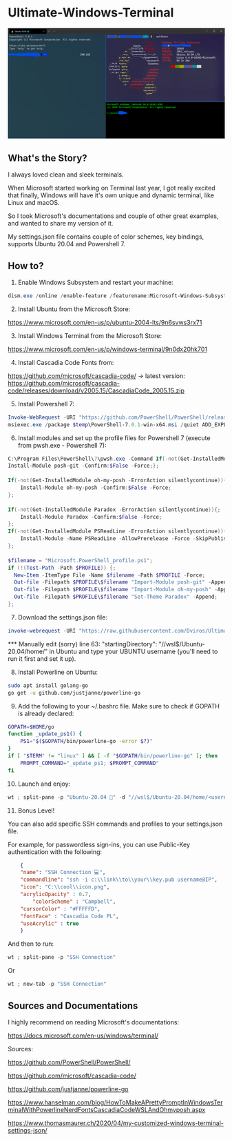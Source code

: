 # Ultimate-Windows-Terminal

![Terminal](https://github.com/Dviros/Ultimate-Windows-Terminal/raw/master/image.png)

## What's the Story?
I always loved clean and sleek terminals.

When Microsoft started working on Terminal last year, I got really excited that finally, Windows will have it's own unique and dynamic terminal, like Linux and macOS.

So I took Microsoft's documentations and couple of other great examples, and wanted to share my version of it.

My settings.json file contains couple of color schemes, key bindings, supports Ubuntu 20.04 and Powershell 7.


## How to?
1. Enable Windows Subsystem and restart your machine:
```powershell
dism.exe /online /enable-feature /featurename:Microsoft-Windows-Subsystem-Linux /all /norestart
```

2. Install Ubuntu from the Microsoft Store:

https://www.microsoft.com/en-us/p/ubuntu-2004-lts/9n6svws3rx71

3. Install Windows Terminal from the Microsoft Store:

https://www.microsoft.com/en-us/p/windows-terminal/9n0dx20hk701

4. Install Cascadia Code Fonts from:

https://github.com/microsoft/cascadia-code/ -> latest version:
https://github.com/microsoft/cascadia-code/releases/download/v2005.15/CascadiaCode_2005.15.zip


5. Install Powershell 7:
```powershell
Invoke-WebRequest -URI "https://github.com/PowerShell/PowerShell/releases/download/v7.0.1/PowerShell-7.0.1-win-x64.msi" -outfile $temp\PowerShell-7.0.1-win-x64.msi
msiexec.exe /package $temp\PowerShell-7.0.1-win-x64.msi /quiet ADD_EXPLORER_CONTEXT_MENU_OPENPOWERSHELL=1 ENABLE_PSREMOTING=1 REGISTER_MANIFEST=1
```


6. Install modules and set up the profile files for Powershell 7 (execute from pwsh.exe - Powershell 7):
```powershell
C:\Program Files\PowerShell\7\pwsh.exe -Command If(-not(Get-InstalledModule posh-git -ErrorAction silentlycontinue)){;
Install-Module posh-git -Confirm:$False -Force;};

If(-not(Get-InstalledModule oh-my-posh -ErrorAction silentlycontinue)){;
    Install-Module oh-my-posh -Confirm:$False -Force;
};

If(-not(Get-InstalledModule Paradox -ErrorAction silentlycontinue)){;
    Install-Module Paradox -Confirm:$False -Force;
};
If(-not(Get-InstalledModule PSReadLine -ErrorAction silentlycontinue)){;
    Install-Module -Name PSReadLine -AllowPrerelease -Force -SkipPublisherCheck;
};

$filename = "Microsoft.PowerShell_profile.ps1";
if (!(Test-Path -Path $PROFILE)) {;
  New-Item -ItemType File -Name $filename -Path $PROFILE -Force;
  Out-file -Filepath $PROFILE\$filename "Import-Module posh-git" -Append;
  Out-file -Filepath $PROFILE\$filename "Import-Module oh-my-posh" -Append;
  Out-file -Filepath $PROFILE\$filename "Set-Theme Paradox" -Append;
};

```


7. Download the settings.json file:
```powershell
invoke-webrequest -URI "https://raw.githubusercontent.com/Dviros/Ultimate-Windows-Terminal/master/settings.json" -Out-file $env:USERPROFILE\AppData\Local\Packages\Microsoft.WindowsTerminal_*\LocalState\settings.json -Force
```
*** Manually edit (sorry) line 63: "startingDirectory": "//wsl$/Ubuntu-20.04/home/<username>" in Ubuntu and type your  UBUNTU username (you'll need to run it first and set it up).


8. Install Powerline on Ubuntu:
```bash
sudo apt install golang-go
go get -u github.com/justjanne/powerline-go
```


9. Add the following to your ~/.bashrc file. Make sure to check if GOPATH is already declared:
```bash
GOPATH=$HOME/go
function _update_ps1() {
    PS1="$($GOPATH/bin/powerline-go -error $?)"
}
if [ "$TERM" != "linux" ] && [ -f "$GOPATH/bin/powerline-go" ]; then
    PROMPT_COMMAND="_update_ps1; $PROMPT_COMMAND"
fi
```


10. Launch and enjoy:
```powershell
wt ; split-pane -p "Ubuntu-20.04 🐳" -d "//wsl$/Ubuntu-20.04/home/<username>"; split-pane -p "cmd"
```


11. Bonus Level!

You can also add specific SSH commands and profiles to your settings.json file.


For example, for passwordless sign-ins, you can use Public-Key authentication with the following:
```json
	{
	"name": "SSH Connection 💻",
	"commandline": "ssh -i c:\\link\\to\\your\\key.pub username@IP",
	"icon": "C:\\cool\\icon.png",
	"acrylicOpacity" : 0.7,
        "colorScheme" : "Campbell",
	"cursorColor" : "#FFFFFD",
	"fontFace" : "Cascadia Code PL",
	"useAcrylic" : true
	}
```

And then to run:
```powershell
wt ; split-pane -p "SSH Connection"
```
Or
```powershell
wt ; new-tab -p "SSH Connection"
```

## Sources and Documentations

I highly recommend on reading Microsoft's documentations:

https://docs.microsoft.com/en-us/windows/terminal/


Sources:

https://github.com/PowerShell/PowerShell/

https://github.com/microsoft/cascadia-code/

https://github.com/justjanne/powerline-go

https://www.hanselman.com/blog/HowToMakeAPrettyPromptInWindowsTerminalWithPowerlineNerdFontsCascadiaCodeWSLAndOhmyposh.aspx

https://www.thomasmaurer.ch/2020/04/my-customized-windows-terminal-settings-json/
